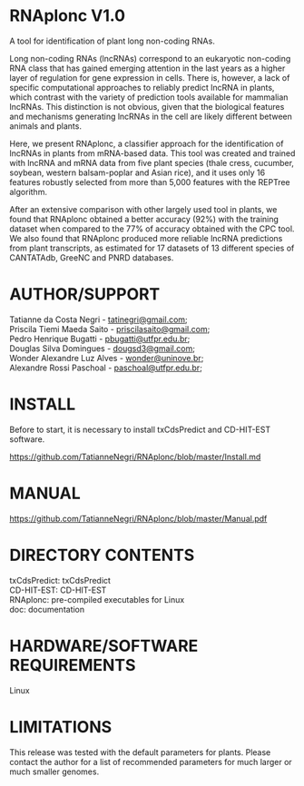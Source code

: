 # RNAplonc V1.0

A tool for identification of plant long non-coding RNAs.

Long non-coding RNAs (lncRNAs) correspond to an eukaryotic non-coding RNA class that has gained emerging attention in the last years as a higher layer of regulation for gene expression in cells. There is, however, a lack of specific computational approaches to reliably predict lncRNA in plants, which contrast with the variety of prediction tools available for mammalian lncRNAs. This distinction is not obvious, given that the biological features and mechanisms generating lncRNAs in the cell are likely different between animals and plants.

Here, we present RNAplonc, a classifier approach for the identification of lncRNAs in plants from mRNA-based data. This tool was created and trained with lncRNA and mRNA data from five plant species (thale cress, cucumber, soybean, western balsam-poplar and Asian rice), and it uses only 16 features robustly selected from more than 5,000 features with the REPTree algorithm.

After an extensive comparison with other largely used tool in plants, we found that RNAplonc obtained a better accuracy (92%) with the training dataset when compared to the 77% of accuracy obtained with the CPC tool. We also found that RNAplonc produced more reliable lncRNA predictions from plant transcripts, as estimated for 17 datasets of 13 different species of CANTATAdb, GreeNC and PNRD databases.

# AUTHOR/SUPPORT

Tatianne da Costa Negri - tatinegri@gmail.com;</br>
Priscila Tiemi Maeda Saito - priscilasaito@gmail.com;</br>
Pedro Henrique Bugatti - pbugatti@utfpr.edu.br;</br>
Douglas Silva Domingues - dougsd3@gmail.com;</br>
Wonder Alexandre Luz Alves - wonder@uninove.br;</br>
Alexandre Rossi Paschoal - paschoal@utfpr.edu.br;</br>

# INSTALL
Before to start, it is necessary to install txCdsPredict and CD-HIT-EST software.</br>

https://github.com/TatianneNegri/RNAplonc/blob/master/Install.md

# MANUAL
https://github.com/TatianneNegri/RNAplonc/blob/master/Manual.pdf

# DIRECTORY CONTENTS

txCdsPredict: txCdsPredict</br>
CD-HIT-EST: CD-HIT-EST</br>
RNAplonc: pre-compiled executables for Linux</br>
doc: documentation</br>

# HARDWARE/SOFTWARE REQUIREMENTS
Linux

# LIMITATIONS

This release was tested with the default parameters for plants. Please contact the author for a list of recommended parameters for much larger or much smaller genomes.
